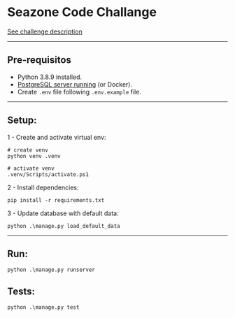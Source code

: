 # Seazone Code Challange
[See challenge description](challenge_description.pdf)

---

## Pre-requisitos
* Python 3.8.9 installed.
* [PostgreSQL server running](https://www.postgresql.org/download/) (or Docker).
* Create ```.env``` file following ```.env.example``` file.

---

## Setup:
1 - Create and activate virtual env:
```shell
# create venv
python venv .venv

# activate venv
.venv/Scripts/activate.ps1
```

2 - Install dependencies:
```shell
pip install -r requirements.txt
```

3 - Update database with default data:
```shell
python .\manage.py load_default_data
```

---

## Run:
```shell
python .\manage.py runserver
```

## Tests:
```shell
python .\manage.py test
```
